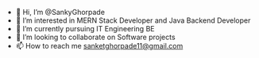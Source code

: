 - 👋 Hi, I’m @SankyGhorpade
- 👀 I’m interested in MERN Stack Developer and Java Backend Developer
- 🌱 I’m currently pursuing IT Engineering BE
- 💞️ I’m looking to collaborate on Software projects
- 📫 How to reach me sanketghorpade11@gmail.com

<!---
SankyGhorpade/SankyGhorpade is a ✨ special ✨ repository because its `README.md` (this file) appears on your GitHub profile.
You can click the Preview link to take a look at your changes.
--->
